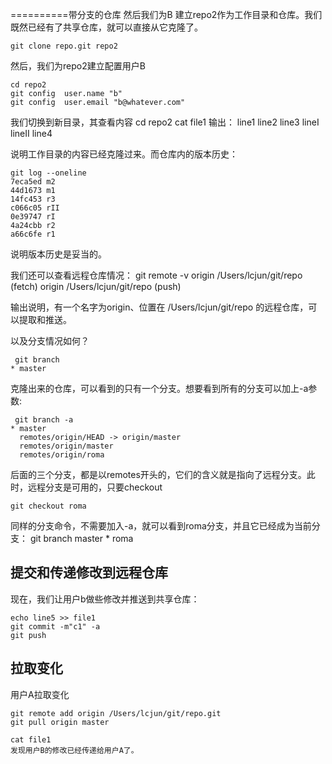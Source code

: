 ==========带分支的仓库
然后我们为B 建立repo2作为工作目录和仓库。我们既然已经有了共享仓库，就可以直接从它克隆了。

    git clone repo.git repo2

然后，我们为repo2建立配置用户B

    cd repo2
    git config  user.name "b"
    git config  user.email "b@whatever.com"


我们切换到新目录，其查看内容
    cd repo2
    cat file1
输出：
    line1
    line2
    line3
    lineI
    lineII
    line4

说明工作目录的内容已经克隆过来。而仓库内的版本历史：

    git log --oneline
    7eca5ed m2
    44d1673 m1
    14fc453 r3
    c066c05 rII
    0e39747 rI
    4a24cbb r2
    a66c6fe r1
说明版本历史是妥当的。

我们还可以查看远程仓库情况：
    git remote -v
    origin  /Users/lcjun/git/repo (fetch)
    origin  /Users/lcjun/git/repo (push)

输出说明，有一个名字为origin、位置在 /Users/lcjun/git/repo 的远程仓库，可以提取和推送。

以及分支情况如何？

     git branch
    * master
克隆出来的仓库，可以看到的只有一个分支。想要看到所有的分支可以加上-a参数:

     git branch -a
    * master
      remotes/origin/HEAD -> origin/master
      remotes/origin/master
      remotes/origin/roma
后面的三个分支，都是以remotes开头的，它们的含义就是指向了远程分支。此时，远程分支是可用的，只要checkout

    git checkout roma 
同样的分支命令，不需要加入-a，就可以看到roma分支，并且它已经成为当前分支：
    git branch
      master
    * roma


## 提交和传递修改到远程仓库

现在，我们让用户b做些修改并推送到共享仓库：

    echo line5 >> file1
    git commit -m"c1" -a
    git push 

## 拉取变化

用户A拉取变化

    git remote add origin /Users/lcjun/git/repo.git
    git pull origin master

    cat file1
    发现用户B的修改已经传递给用户A了。
